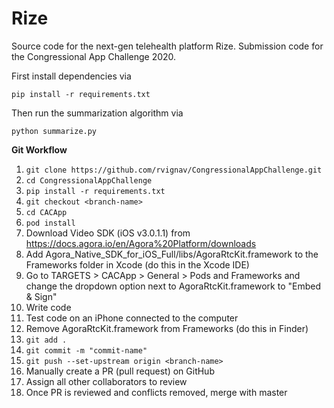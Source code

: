 # Rize
Source code for the next-gen telehealth platform Rize. Submission code for the Congressional App Challenge 2020.

First install dependencies via

    pip install -r requirements.txt
    
Then run the summarization algorithm via

    python summarize.py

**Git Workflow**
1. `git clone https://github.com/rvignav/CongressionalAppChallenge.git`
2. `cd CongressionalAppChallenge`
3. `pip install -r requirements.txt`
4. `git checkout <branch-name>`
5. `cd CACApp`
6. `pod install`
7. Download Video SDK (iOS v3.0.1.1) from https://docs.agora.io/en/Agora%20Platform/downloads
8. Add Agora_Native_SDK_for_iOS_Full/libs/AgoraRtcKit.framework to the Frameworks folder in Xcode (do this in the Xcode IDE)
9. Go to TARGETS > CACApp > General > Pods and Frameworks and change the dropdown option next to AgoraRtcKit.framework to "Embed & Sign"
10. Write code
11. Test code on an iPhone connected to the computer
12. Remove AgoraRtcKit.framework from Frameworks (do this in Finder)
13. `git add .`
14. `git commit -m "commit-name"`
15. `git push --set-upstream origin <branch-name>`
16. Manually create a PR (pull request) on GitHub
17. Assign all other collaborators to review
18. Once PR is reviewed and conflicts removed, merge with master
